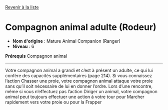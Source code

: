 [Revenir à la liste](..)

# Compagnon animal adulte (Rodeur)

 * **Nom d'origine** : Mature Animal Companion (Ranger)
 * **Niveau** : 6


<p><strong>Prérequis</strong> Compagnon animal</p>
<hr>
<p>Votre compagnon animal a grandi et c’est à présent un adulte, ce qui lui confère des capacités supplémentaires (page 214). Si vous connaissez l’action Chasser une proie, votre compagnon animal attaque votre proie sans qu’il soit nécessaire de lui en donner l’ordre. Lors d’une rencontre, même si vous n’effectuez pas l’action Diriger un animal, votre compagnon animal peut toujours effectuer une action à votre tour pour Marcher rapidement vers votre proie ou pour la Frapper</p>